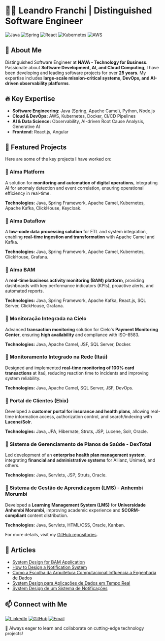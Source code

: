 # 👨‍💻 Leandro Franchi | Distinguished Software Engineer

![Java](https://img.shields.io/badge/Java-ED8B00?style=for-the-badge&logo=java&logoColor=white)
![Spring](https://img.shields.io/badge/Spring-6DB33F?style=for-the-badge&logo=spring&logoColor=white)
![React](https://img.shields.io/badge/React-20232A?style=for-the-badge&logo=react&logoColor=61DAFB)
![Kubernetes](https://img.shields.io/badge/Kubernetes-326CE5?style=for-the-badge&logo=kubernetes&logoColor=white)
![AWS](https://img.shields.io/badge/AWS-232F3E?style=for-the-badge&logo=amazon-aws&logoColor=white)

## 🚀 About Me
Distinguished Software Engineer at **NAVA - Technology for Business**. Passionate about **Software Development, AI, and Cloud Computing**, I have been developing and leading software projects for over **25 years**. My expertise includes **large-scale mission-critical systems, DevOps, and AI-driven observability platforms**.

## 🔥 Key Expertise
- **Software Engineering:** Java (Spring, Apache Camel), Python, Node.js
- **Cloud & DevOps:** AWS, Kubernetes, Docker, CI/CD Pipelines
- **AI & Data Science:** Observability, AI-driven Root Cause Analysis, Generative AI
- **Frontend:** React.js, Angular

## 📌 Featured Projects
Here are some of the key projects I have worked on:

### 🔹 Alma Platform
A solution for **monitoring and automation of digital operations**, integrating AI for anomaly detection and event correlation, ensuring operational efficiency in real-time.

**Technologies:** Java, Spring Framework, Apache Camel, Kubernetes, Apache Kafka, ClickHouse, Keycloak.

### 🔹 Alma Dataflow
A **low-code data processing solution** for ETL and system integration, enabling **real-time ingestion and transformation** with Apache Camel and Kafka.

**Technologies:** Java, Spring Framework, Apache Camel, Kubernetes, ClickHouse, Grafana.

### 🔹 Alma BAM
A **real-time business activity monitoring (BAM) platform**, providing dashboards with key performance indicators (KPIs), proactive alerts, and automated reports.

**Technologies:** Java, Spring Framework, Apache Kafka, React.js, SQL Server, ClickHouse, Grafana.

### 🔹 Monitoração Integrada na Cielo
Advanced **transaction monitoring** solution for Cielo's **Payment Monitoring Center**, ensuring **high availability** and compliance with ISO-8583.

**Technologies:** Java, Apache Camel, JSF, SQL Server, Docker.

### 🔹 Monitoramento Integrado na Rede (Itaú)
Designed and implemented **real-time monitoring of 100% card transactions** at Itaú, reducing reaction time to incidents and improving system reliability.

**Technologies:** Java, Apache Camel, SQL Server, JSF, DevOps.

### 🔹 Portal de Clientes (Ebix)
Developed a **customer portal for insurance and health plans**, allowing real-time information access, authorization control, and search/indexing with **Lucene/Solr**.

**Technologies:** Java, JPA, Hibernate, Struts, JSP, Lucene, Solr, Oracle.

### 🔹 Sistema de Gerenciamento de Planos de Saúde - DexTotal
Led development of an **enterprise health plan management system**, integrating **financial and administrative systems** for Allianz, Unimed, and others.

**Technologies:** Java, Servlets, JSP, Struts, Oracle.

### 🔹 Sistema de Gestão de Aprendizagem (LMS) - Anhembi Morumbi
Developed a **Learning Management System (LMS)** for **Universidade Anhembi Morumbi**, improving academic experience and **SCORM-compliant** content distribution.

**Technologies:** Java, Servlets, HTML/CSS, Oracle, Kanban.

For more details, visit my [GitHub repositories](https://github.com/lefranchi).

## 📄 Articles
- [System Design for BAM Application](https://leandrofranchi.medium.com/system-design-for-bam-application-28b009bc9b92)
- [How to Design a Notification System](https://leandrofranchi.medium.com/how-to-design-a-notification-system-23f381cdeb00)
- [Como a Escolha da Arquitetura Computacional Influencia a Engenharia de Dados](https://leandrofranchi.medium.com/como-a-escolha-da-arquitetura-computacional-influencia-a-engenharia-de-dados-5d30d2b95d6f)
- [System Design para Aplicações de Dados em Tempo Real](https://leandrofranchi.medium.com/system-design-para-aplica%C3%A7%C3%B5es-de-dados-em-tempo-real-ffe181e75926)
- [System Design de um Sistema de Notificações](https://leandrofranchi.medium.com/system-design-de-um-sistema-de-notifica%C3%A7%C3%B5es-b6b90041a9ee)

## 📫 Connect with Me
[![LinkedIn](https://img.shields.io/badge/LinkedIn-0A66C2?style=for-the-badge&logo=linkedin&logoColor=white)](https://linkedin.com/in/leandrofranchi)
[![GitHub](https://img.shields.io/badge/GitHub-181717?style=for-the-badge&logo=github&logoColor=white)](https://github.com/lefranchi)
[![Email](https://img.shields.io/badge/Email-leandro.franchi@gmail.com-red?style=for-the-badge)](mailto:leandro.franchi@gmail.com)

🚀 Always eager to learn and collaborate on cutting-edge technology projects!

